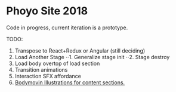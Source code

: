 # Phoyo Site 2018

Code in progress, current iteration is a prototype.

TODO: 
1. Transpose to React+Redux or Angular (still deciding)
2. Load Another Stage 
⋅⋅1. Generalize stage init
⋅⋅2. Stage destroy
3. Load body overtop of load section
4. Transition animations
5. Interaction SFX affordance
6. [Bodymovin Illustrations for content sections.](https://codepen.io/collection/nVYWZR/)